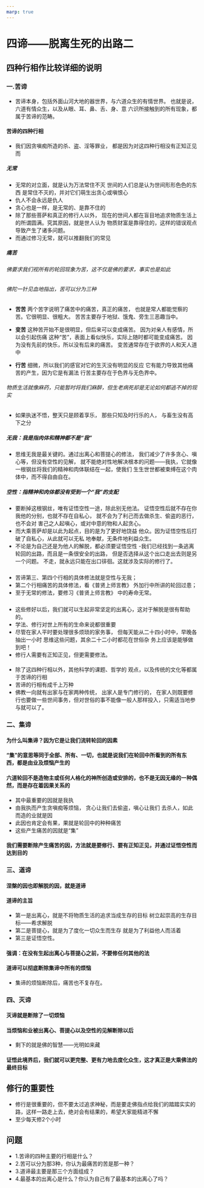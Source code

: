 ```yaml
---
marp: true
---
```


# 四谛——脱离生死的出路二

## 四种行相作比较详细的说明

### 一.苦谛

- 苦谛本身，包括外面山河大地的器世界，与六道众生的有情世界。
也就是说，六道有情众生，以及从眼、耳、鼻、舌、身、意
六识所接触到的所有现象，都属于苦谛的范畴。  

#### 苦谛的四种行相  

- 我们因贪嗔痴所造的杀、盗、淫等罪业，
都是因为对这四种行相没有正知正见而

##### **无常**

- 无常的对立面，就是认为万法常住不灭
世间的人们总是认为世间形形色色的东西
是常住不灭的，并对它们萌生出贪心或嗔恨心
- 仇人不会永远是仇人
- 贪心也是一样，是无常的、是靠不住的
- 除了那些菩萨和真正的修行人以外，
现在的世间人都在盲目地追求物质生活上
的所谓圆满。究其原因，就是世人认为
物质财富是靠得住的，这样的错误观点
导致产生了诸多问题。
- 而通过修习无常，就可以推翻我们的常见

##### **痛苦**

###### 佛要求我们视所有的轮回现象为苦，这不仅是佛的要求，事实也是如此

###### 佛陀一针见血地指出，苦可以分为三种

- **苦苦**
两个苦字说明了痛苦中的痛苦，真正的痛苦，
也就是常人都能觉察的苦。它很明显、很粗大。
苦苦主要存于地狱、饿鬼、旁生三恶趣当中。

- **变苦**
这种苦开始不是很明显，但后来可以变成痛苦。
因为对亲人有感情，所以会引起伤痛
这种“苦”，表面上看似快乐，实际上随时都可能变成痛苦。
因为没有先前的快乐，所以没有后来的痛苦。
变苦通常存在于欲界的人和天人道中

- **行苦**
细微，所以我们的感官对它的生灭没有明显的反应
它有能力导致其他痛苦的产生，因为它是有漏法
行苦主要存在于色界与无色界中。

###### 物质生活就像麻药，只能暂时将我们麻醉，但生老病死却是无论如何都逃不掉的现实

- 如果执迷不悟，整天只是顾着享乐，
那些只知及时行乐的人，
与畜生没有高下之分

##### **无我**：我是指肉体和精神都不是“我”

- 思维无我是最关键的。通过出离心和菩提心的修法，
我们减少了许多贪心、嗔心等，但没有空性的见解，
就不能绝对性地解决根本的问题——我执，它就像
一根钢丝将我们的精神和肉体联结在一起，使我们
生生世世都被束缚在这个肉体中，而不得自由自在。

##### **空性**：指精神和肉体都没有受到一个“我”的支配

- 要断掉这根钢丝，唯有证悟空性一途，除此别无他法。
证悟空性后就不存在你我他的分别，也就不存在自私心，
就不会为了利己而去做杀生、偷盗的恶行，也不会对
害己之人起嗔心，或对中意的物和人起贪心。
- 而大乘菩萨却是以此为起点，目的是为了更好地饶益
他众。因为证悟空性后打破了自私心，从此就可以无私
地奉献，无条件地利益众生。
- 不论是为自己还是为他人的解脱，都必须要证悟空性
-我们已经找到一条逃离轮回的出路，而且是一条很安全的出路，
但是否选择从这个出口走出去则是另一个问题。
不走，就永远只能在出口徘徊。这就涉及实际的修行了。

#####

- 苦谛第三、第四个行相的具体修法就是空性与无我；
- 第二个行相痛苦的具体修法，看《普贤上师言教》
外加行中所讲的轮回过患；
- 至于无常的修法，要修习《普贤上师言教》
中的寿命无常。

#####

- 这些修好以后，我们就可以生起非常坚定的出离心，这对于解脱是很有帮助的。
- 学法、修行对世上所有的生命来说都很重要
- 尽管在家人平时要处理很多烦琐的家务事，
但每天能从二十四小时中，早晚各抽出一小时
思维这些问题，其余二十二小时都花在世俗杂
务上应该是能够做到吧！
- 修行人需要有正知正见，但更需要修法。

####

- 除了这四种行相以外，其他科学的课题、哲学的
观点，以及传统的文化等都属于苦谛的行相
- 苦谛的行相有成千上万种
- 佛教一向就有出家与在家两种传统，
出家人是专门修行的，
在家人则既要修行也要做一些世间事务，但对世俗的事不能像一般人那样投入，只需适当地参与就可以了。

### 二、集谛

#### 为什么叫集谛？因为它是让我们流转轮回的因素

#### “集”的意思等同于全部、所有、一切，也就是说我们在轮回中所看到的所有东西，都是由业及烦恼产生的

#### 六道轮回不是造物主或任何人格化的神所创造或安排的，也不是无因无缘的一种偶然，而是存在着因果关系的

- 其中最重要的因就是我执
- 由我执而产生贪嗔痴等烦恼，
贪心让我们去偷盗，嗔心让我们
去杀人，如此而造的业就是因
- 此因也肯定会有果，果就是轮回中的种种痛苦
- 这些产生痛苦的因就是“集”

#### 我们需要断除产生痛苦的因，方法就是要修行、要有正知正见，并通过证悟空性而达到目的

### 三、道谛

#### 涅槃的因也即解脱的因，就是道谛

#### 道谛的主旨

- 第一是出离心，就是不将物质生活的追求当成生存的目标
树立起崇高的生存目标——希求解脱
- 第二是菩提心，就是为了度化一切众生而生存
就是为了利益他人而活着
- 第三是证悟空性。

#### 强调：在没有生起出离心与菩提心之前，不要修任何其他的法

#### 道谛可以彻底断除集谛中所有的烦恼

- 集谛的烦恼断除后，痛苦也不复存在。

### 四、灭谛

#### 灭谛就是断除了一切烦恼

#### 当烦恼和业被出离心、菩提心以及空性的见解断除以后

- 剩下的就是佛的智慧——光明如来藏

#### 证悟此境界后，我们就可以更完整、更有力地去度化众生，这才真正是大乘佛法的最终目标

## 修行的重要性

- 修行是很重要的，但不要太过追求神秘，而是要走佛指点给我们的踏踏实实的路，这样一路走上去，绝对会有结果的，希望大家能精进不懈
- 至少每天修2个小时

## 问题

- 1.苦谛的四种主要的行相是什么？
- 2.苦可以分为那3种，你认为最痛苦的苦是那一种？
- 3.道谛最主要是那三个方面组成？
- 4.最基本的出离心是什么？你认为自己有了最基本的出离心了吗？
